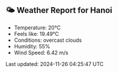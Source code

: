 <!-- WEATHER-START -->
## 🌤 Weather Report for Hanoi

- Temperature: 20°C
- Feels like: 19.49°C
- Conditions: overcast clouds
- Humidity: 55%
- Wind Speed: 6.42 m/s

Last updated: 2024-11-26 04:25:47 UTC
<!-- WEATHER-END -->
